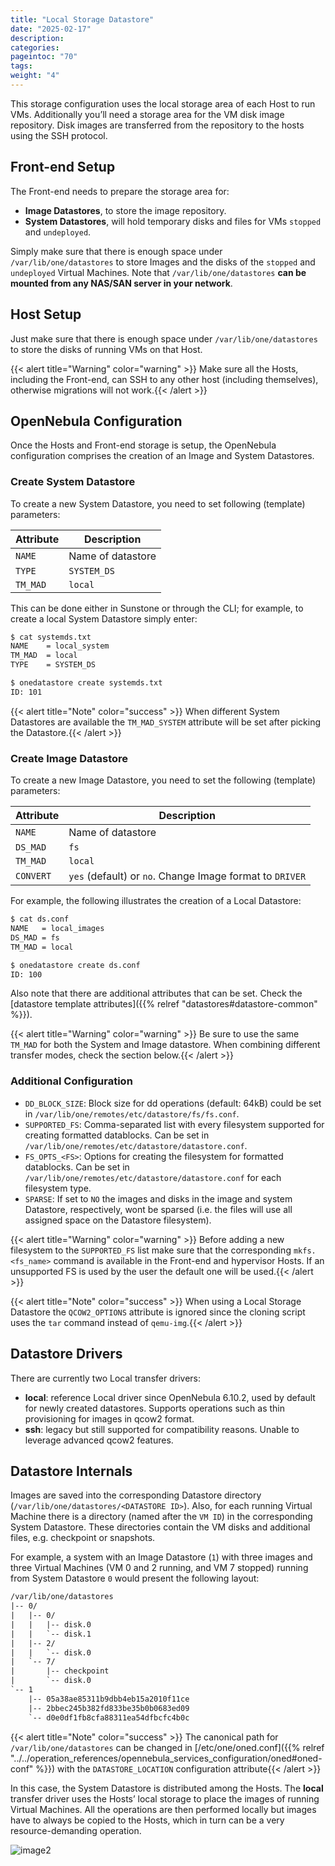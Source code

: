 ```yaml
---
title: "Local Storage Datastore"
date: "2025-02-17"
description:
categories:
pageintoc: "70"
tags:
weight: "4"
---
```


<a id="local-ds"></a>

<!--# Local Storage Datastore -->

This storage configuration uses the local storage area of each Host to run VMs. Additionally you’ll need a storage area for the VM disk image repository. Disk images are transferred from the repository to the hosts using the SSH protocol.

## Front-end Setup

The Front-end needs to prepare the storage area for:

* **Image Datastores**, to store the image repository.
* **System Datastores**, will hold temporary disks and files for VMs `stopped` and `undeployed`.

Simply make sure that there is enough space under `/var/lib/one/datastores` to store Images and the disks of the `stopped` and `undeployed` Virtual Machines. Note that `/var/lib/one/datastores` **can be mounted from any NAS/SAN server in your network**.

## Host Setup

Just make sure that there is enough space under `/var/lib/one/datastores` to store the disks of running VMs on that Host.

{{< alert title="Warning" color="warning" >}}
Make sure all the Hosts, including the Front-end, can SSH to any other host (including themselves), otherwise migrations will not work.{{< /alert >}} 

## OpenNebula Configuration

Once the Hosts and Front-end storage is setup, the OpenNebula configuration comprises the creation of an Image and System Datastores.

### Create System Datastore

To create a new System Datastore, you need to set following (template) parameters:

| Attribute   | Description       |
|-------------|-------------------|
| `NAME`      | Name of datastore |
| `TYPE`      | `SYSTEM_DS`       |
| `TM_MAD`    | `local`           |

This can be done either in Sunstone or through the CLI; for example, to create a local System Datastore simply enter:

```default
$ cat systemds.txt
NAME    = local_system
TM_MAD  = local
TYPE    = SYSTEM_DS

$ onedatastore create systemds.txt
ID: 101
```

{{< alert title="Note" color="success" >}}
When different System Datastores are available the `TM_MAD_SYSTEM` attribute will be set after picking the Datastore.{{< /alert >}} 

### Create Image Datastore

To create a new Image Datastore, you need to set the following (template) parameters:

| Attribute   | Description                                              |
|-------------|----------------------------------------------------------|
| `NAME`      | Name of datastore                                        |
| `DS_MAD`    | `fs`                                                     |
| `TM_MAD`    | `local`                                                  |
| `CONVERT`   | `yes` (default) or `no`. Change Image format to `DRIVER` |

For example, the following illustrates the creation of a Local Datastore:

```default
$ cat ds.conf
NAME   = local_images
DS_MAD = fs
TM_MAD = local

$ onedatastore create ds.conf
ID: 100
```

Also note that there are additional attributes that can be set. Check the [datastore template attributes]({{% relref "datastores#datastore-common" %}}).

{{< alert title="Warning" color="warning" >}}
Be sure to use the same `TM_MAD` for both the System and Image datastore. When combining different transfer modes, check the section below.{{< /alert >}} 

### Additional Configuration

* `DD_BLOCK_SIZE`: Block size for dd operations (default: 64kB) could be set in `/var/lib/one/remotes/etc/datastore/fs/fs.conf`.
* `SUPPORTED_FS`: Comma-separated list with every filesystem supported for creating formatted datablocks. Can be set in `/var/lib/one/remotes/etc/datastore/datastore.conf`.
* `FS_OPTS_<FS>`: Options for creating the filesystem for formatted datablocks. Can be set in `/var/lib/one/remotes/etc/datastore/datastore.conf` for each filesystem type.
* `SPARSE`: If set to `NO` the images and disks in the image and system Datastore, respectively, wont be sparsed (i.e. the files will use all assigned space on the Datastore filesystem).

{{< alert title="Warning" color="warning" >}}
Before adding a new filesystem to the `SUPPORTED_FS` list make sure that the corresponding `mkfs.<fs_name>` command is available in the Front-end and hypervisor Hosts. If an unsupported FS is used by the user the default one will be used.{{< /alert >}} 

{{< alert title="Note" color="success" >}}
When using a Local Storage Datastore the `QCOW2_OPTIONS` attribute is ignored since the cloning script uses the `tar` command instead of `qemu-img`.{{< /alert >}} 

## Datastore Drivers

<a id="local-ds-drivers"></a>

There are currently two Local transfer drivers:

- **local**: reference Local driver since OpenNebula 6.10.2, used by default for newly created datastores. Supports operations such as thin provisioning for images in qcow2 format.
- **ssh**: legacy but still supported for compatibility reasons. Unable to leverage advanced qcow2 features.

## Datastore Internals

Images are saved into the corresponding Datastore directory (`/var/lib/one/datastores/<DATASTORE ID>`). Also, for each running Virtual Machine there is a directory (named after the `VM ID`) in the corresponding System Datastore. These directories contain the VM disks and additional files, e.g. checkpoint or snapshots.

For example, a system with an Image Datastore (`1`) with three images and three Virtual Machines (VM 0 and 2 running, and VM 7 stopped) running from System Datastore `0` would present the following layout:

```default
/var/lib/one/datastores
|-- 0/
|   |-- 0/
|   |   |-- disk.0
|   |   `-- disk.1
|   |-- 2/
|   |   `-- disk.0
|   `-- 7/
|       |-- checkpoint
|       `-- disk.0
`-- 1
    |-- 05a38ae85311b9dbb4eb15a2010f11ce
    |-- 2bbec245b382fd833be35b0b0683ed09
    `-- d0e0df1fb8cfa88311ea54dfbcfc4b0c
```

{{< alert title="Note" color="success" >}}
The canonical path for `/var/lib/one/datastores` can be changed in [/etc/one/oned.conf]({{% relref "../../operation_references/opennebula_services_configuration/oned#oned-conf" %}}) with the `DATASTORE_LOCATION` configuration attribute{{< /alert >}} 

In this case, the System Datastore is distributed among the Hosts. The **local** transfer driver uses the Hosts’ local storage to place the images of running Virtual Machines. All the operations are then performed locally but images have to always be copied to the Hosts, which in turn can be a very resource-demanding operation.

![image2](/images/fs_ssh.png)
